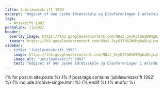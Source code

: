 ```yaml
---
title: Jubilæumsskrift 1992
excerpt: "Udgivet af Den Jyske Idrætsskole og Elevforeningen i anledning af Den Jyske Idrætsskoles 50 års jubilæum."
tags:
  - Årsskrift 1992
permalink: /jub92/
header:
  overlay_image: https://lh3.googleusercontent.com/N8sJ_5syK3lhGIW9MgbaQLgLzs692pOoEWgxDKO6mcDbbLZrJqTaq1jiceOX8LtHnhrsCZMmJstVyg6dnu-kpeA8cFUm51bxzyI3Sxo3MPNn5WDPnNk93iMhlGwIyEWDuJOYMXNO98s
  teaser: https://lh3.googleusercontent.com/N8sJ_5syK3lhGIW9MgbaQLgLzs692pOoEWgxDKO6mcDbbLZrJqTaq1jiceOX8LtHnhrsCZMmJstVyg6dnu-kpeA8cFUm51bxzyI3Sxo3MPNn5WDPnNk93iMhlGwIyEWDuJOYMXNO98s
sidebar:
  - title: "Jubilæumsskrift 1992"
    image: https://lh3.googleusercontent.com/N8sJ_5syK3lhGIW9MgbaQLgLzs692pOoEWgxDKO6mcDbbLZrJqTaq1jiceOX8LtHnhrsCZMmJstVyg6dnu-kpeA8cFUm51bxzyI3Sxo3MPNn5WDPnNk93iMhlGwIyEWDuJOYMXNO98s
    image_alt: "Jubilæumsskrift 1992"
    text: "Udgivet af Den Jyske Idrætsskole og Elevforeningen i anledning af Den Jyske Idrætsskoles 50 års jubilæum."
---
```


<div class="grid__wrapper">
  {% for post in site.posts %}
    {% if post.tags contains 'jubilæumsskrift 1992' %}
      {% include archive-single.html %}
    {% endif %}
  {% endfor %}
</div>
